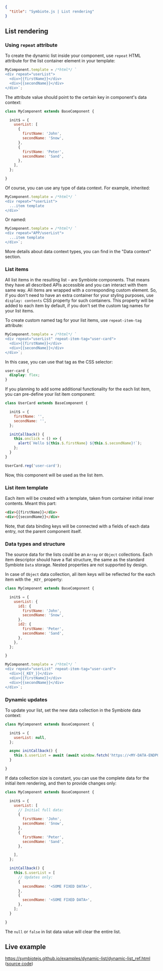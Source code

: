```json
{
  "title": "Symbiote.js | List rendering"
}
```
## List rendering

### Using `repeat` attribute

To create the dynamic list inside your component, use `repeat` HTML attribute for the list container element in your template:
```js
MyComponent.template = /*html*/ `
<div repeat="userList">
  <div>{{firstName}}</div>
  <div>{{secondName}}</div>
</div>`;
```
The attribute value should point to the certain key in component's data context:
```js
class MyComponent extends BaseComponent {

  init$ = {
    userList: [
      {
        firstName: 'John',
        secondName: 'Snow',
      },
      {
        firstName: 'Peter',
        secondName: 'Sand',
      },
    ],
  };

}
```

Of course, you can use any type of data context. 
For example, inherited:
```js
MyComponent.template = /*html*/ `
<div repeat="*userList">
  ...item template
</div>`
```
Or named:
```js
MyComponent.template = /*html*/ `
<div repeat="APP/userList">
  ...item template
</div>`;
```
More details about data context types, you can find in the "Data context" section.

### List items

All list items in the resulting list - are Symbiote components.
That means they have all described APIs accessible and you can interact with them same way.
All items are wrapped with a corresponding custom element.
So, if you don't need to have an extra container for your styling purposes, use `display: contents` CSS property for such containers. 
This property will be added to each item by default, if you don't set the custom tag names for your list items.

To create custom named tag for your list items, use `repeat-item-tag` attribute:
```js
MyComponent.template = /*html*/ `
<div repeat="userList" repeat-item-tag="user-card">
  <div>{{firstName}}</div>
  <div>{{secondName}}</div>
</div>`;
```
In this case, you can use that tag as the CSS selector:
```css
user-card {
  display: flex;
}
```

If you planning to add some additional functionality for the each list item, you can pre-define your list item component:
```js
class UserCard extends BaseComponent {

  init$ = {
    firstName: '',
    secondName: '',
  };

  initCallback() {
    this.onclick = () => {
      alert(`Hello ${this.$.firstName} ${this.$.secondName}!`);
    };
  }
}

UserCard.reg('user-card');
```
Now, this component will be used as the list item.

### List item template

Each item will be created with a template, taken from container initial inner contents.
Meant this part:
```html
<div>{{firstName}}</div>
<div>{{secondName}}</div>
```
Note, that data binding keys will be connected with a fields of each data entry, not the parent component itself.

### Data types and structure

The source data for the lists could be an `Array` or `Object` collections. 
Each item descriptor should have a flat structure, the same as the standard Symbiote `Data` storage.
Nested properties are not supported by design.

In case of `Object` data collection, all item keys will be reflected for the each item with the `_KEY_` property:
```js
class MyComponent extends BaseComponent {

  init$ = {
    userList: {
      id1: {
        firstName: 'John',
        secondName: 'Snow',
      },
      id2: {
        firstName: 'Peter',
        secondName: 'Sand',
      },
    },
  };

}

MyComponent.template = /*html*/ `
<div repeat="userList" repeat-item-tag="user-card">
  <div>{{_KEY_}}</div>
  <div>{{firstName}}</div>
  <div>{{secondName}}</div>
</div>`;
```

### Dynamic updates

To update your list, set the new data collection in the Symbiote data context:
```js
class MyComponent extends BaseComponent {

  init$ = {
    userList: null,
  };

  async initCallback() {
    this.$.userList = await (await window.fetch('https://<MY-DATA-ENDPOINT>.io')).json();
  }

}
```

If data collection size is constant, you can use the complete data for the initial item rendering, and then to provide changes only:
```js
class MyComponent extends BaseComponent {

  init$ = {
    userList: [
      // Initial full data:
      {
        firstName: 'John',
        secondName: 'Snow',
      },
      {
        firstName: 'Peter',
        secondName: 'Sand',
      },

    ],
  };

  initCallback() {
    this.$.userList = [
      // Updates only:
      {
        secondName: '<SOME FIXED DATA>',
      },
      {
        secondName: '<SOME FIXED DATA>',
      },
    ];
  }

}
```

The `null` or `false` in list data value will clear the entire list.

## Live example

https://symbiotejs.github.io/examples/dynamic-list/dynamic-list_ref.html ([source code](https://github.com/symbiotejs/examples/blob/main/dynamic-list/dynamic-list_ref.js))